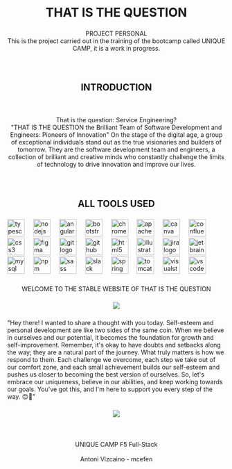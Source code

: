 
<br clear="both">

<h1 align="center">THAT IS THE QUESTION</h1>

###

<p align="center">PROJECT PERSONAL<br>This is the project carried out in the training of the bootcamp called UNIQUE CAMP, it is a work in progress.</p>

###

<br clear="both">

<h2 align="center">INTRODUCTION</h2>

###

<br clear="both">

<p align="center">That is the question: Service Engineering?<br>"THAT IS THE QUESTION the Brilliant Team of Software Development and Engineers: Pioneers of Innovation" On the stage of the digital age, a group of exceptional individuals stand out as the true visionaries and builders of tomorrow. They are the software development team and engineers, a collection of brilliant and creative minds who constantly challenge the limits of technology to drive innovation and improve our lives.</p>

###

<br clear="both">

<h2 align="center">ALL TOOLS USED</h2>

###

<div align="left">
  <img src="https://cdn.jsdelivr.net/gh/devicons/devicon/icons/typescript/typescript-original.svg" height="40" alt="typescript logo"  />
  <img width="12" />
  <img src="https://cdn.jsdelivr.net/gh/devicons/devicon/icons/nodejs/nodejs-original.svg" height="40" alt="nodejs logo"  />
  <img width="12" />
  <img src="https://cdn.jsdelivr.net/gh/devicons/devicon/icons/angularjs/angularjs-original.svg" height="40" alt="angularjs logo"  />
  <img width="12" />
  <img src="https://cdn.jsdelivr.net/gh/devicons/devicon/icons/bootstrap/bootstrap-original.svg" height="40" alt="bootstrap logo"  />
  <img width="12" />
  <img src="https://cdn.jsdelivr.net/gh/devicons/devicon/icons/chrome/chrome-original.svg" height="40" alt="chrome logo"  />
  <img width="12" />
  <img src="https://cdn.jsdelivr.net/gh/devicons/devicon/icons/apache/apache-original.svg" height="40" alt="apache logo"  />
  <img width="12" />
  <img src="https://cdn.jsdelivr.net/gh/devicons/devicon/icons/canva/canva-original.svg" height="40" alt="canva logo"  />
  <img width="12" />
  <img src="https://cdn.jsdelivr.net/gh/devicons/devicon/icons/confluence/confluence-original.svg" height="40" alt="confluence logo"  />
  <img width="12" />
  <img src="https://cdn.jsdelivr.net/gh/devicons/devicon/icons/css3/css3-original.svg" height="40" alt="css3 logo"  />
  <img width="12" />
  <img src="https://cdn.jsdelivr.net/gh/devicons/devicon/icons/figma/figma-original.svg" height="40" alt="figma logo"  />
  <img width="12" />
  <img src="https://cdn.jsdelivr.net/gh/devicons/devicon/icons/git/git-original.svg" height="40" alt="git logo"  />
  <img width="12" />
  <img src="https://cdn.jsdelivr.net/gh/devicons/devicon/icons/github/github-original.svg" height="40" alt="github logo"  />
  <img width="12" />
  <img src="https://cdn.jsdelivr.net/gh/devicons/devicon/icons/html5/html5-original.svg" height="40" alt="html5 logo"  />
  <img width="12" />
  <img src="https://cdn.jsdelivr.net/gh/devicons/devicon/icons/illustrator/illustrator-plain.svg" height="40" alt="illustrator logo"  />
  <img width="12" />
  <img src="https://cdn.jsdelivr.net/gh/devicons/devicon/icons/jira/jira-original.svg" height="40" alt="jira logo"  />
  <img width="12" />
  <img src="https://cdn.jsdelivr.net/gh/devicons/devicon/icons/jetbrains/jetbrains-original.svg" height="40" alt="jetbrains logo"  />
  <img width="12" />
  <img src="https://cdn.jsdelivr.net/gh/devicons/devicon/icons/mysql/mysql-original.svg" height="40" alt="mysql logo"  />
  <img width="12" />
  <img src="https://cdn.jsdelivr.net/gh/devicons/devicon/icons/npm/npm-original-wordmark.svg" height="40" alt="npm logo"  />
  <img width="12" />
  <img src="https://cdn.jsdelivr.net/gh/devicons/devicon/icons/sass/sass-original.svg" height="40" alt="sass logo"  />
  <img width="12" />
  <img src="https://cdn.jsdelivr.net/gh/devicons/devicon/icons/slack/slack-original.svg" height="40" alt="slack logo"  />
  <img width="12" />
  <img src="https://cdn.jsdelivr.net/gh/devicons/devicon/icons/spring/spring-original.svg" height="40" alt="spring logo"  />
  <img width="12" />
  <img src="https://cdn.jsdelivr.net/gh/devicons/devicon/icons/tomcat/tomcat-original.svg" height="40" alt="tomcat logo"  />
  <img width="12" />
  <img src="https://cdn.jsdelivr.net/gh/devicons/devicon/icons/visualstudio/visualstudio-plain.svg" height="40" alt="visualstudio logo"  />
  <img width="12" />
  <img src="https://cdn.jsdelivr.net/gh/devicons/devicon/icons/vscode/vscode-original.svg" height="40" alt="vscode logo"  />
</div>

###

<p align="center">WELCOME TO THE STABLE WEBSITE OF THAT IS THE QUESTION</p>

###

<div align="center">
<img src="[/assets/Img-Dashboard/stress.jpg](https://github.com/mcefen/That_Is_The_Question/tree/main/Front#:~:text=aire.-,png,-caba%C3%B1a.jpg)"
    > 
</div>

###

<p align="left">"Hey there! I wanted to share a thought with you today. Self-esteem and personal development are like two sides of the same coin. When we believe in ourselves and our potential, it becomes the foundation for growth and self-improvement. Remember, it's okay to have doubts and setbacks along the way; they are a natural part of the journey. What truly matters is how we respond to them. Each challenge we overcome, each step we take out of our comfort zone, and each small achievement builds our self-esteem and pushes us closer to becoming the best version of ourselves. So, let's embrace our uniqueness, believe in our abilities, and keep working towards our goals. You've got this, and I'm here to support you every step of the way. 😊🌟"</p>

###

<div align="center">
  <img  src="./assets/Img-Dashboard/meditate.jpg"
    >
</div>

###

<br clear="both">

<p align="center">UNIQUE CAMP F5 Full-Stack<br><br>Antoni Vizcaino - mcefen</p>

###
